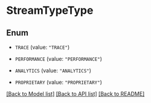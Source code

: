 # StreamTypeType

## Enum


* `TRACE` (value: `"TRACE"`)

* `PERFORMANCE` (value: `"PERFORMANCE"`)

* `ANALYTICS` (value: `"ANALYTICS"`)

* `PROPRIETARY` (value: `"PROPRIETARY"`)


[[Back to Model list]](../README.md#documentation-for-models) [[Back to API list]](../README.md#documentation-for-api-endpoints) [[Back to README]](../README.md)


